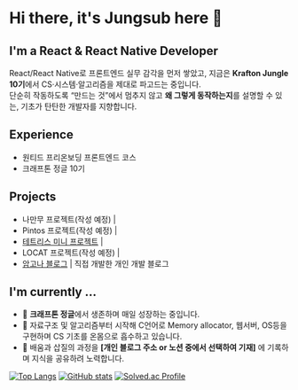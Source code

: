 # Hi there, it's Jungsub here 👋 #

## I'm a React & React Native Developer ##

React/React Native로 프론트엔드 실무 감각을 먼저 쌓았고, 지금은 **Krafton Jungle 10기**에서 CS·시스템·알고리즘을 제대로 파고드는 중입니다. </br>
단순히 작동하도록 “만드는 것”에서 멈추지 않고 **왜 그렇게 동작하는지**를 설명할 수 있는, 기초가 탄탄한 개발자를 지향합니다.

## Experience ##
- 원티드 프리온보딩 프론트엔드 코스
- 크래프톤 정글 10기

## Projects ##
- 나만무 프로젝트(작성 예정) |
- Pintos 프로젝트(작성 예정) |
- [테트리스 미니 프로젝트](https://github.com/crucial-sub/jungle10-tetris) | 
- LOCAT 프로젝트(작성 예정) | 
- [암고나 블로그](https://github.com/crucial-sub/amgona-blog) | 직접 개발한 개인 개발 블로그

## I'm currently ... ##

* 🔭 **크래프톤 정글**에서 생존하며 매일 성장하는 중입니다.
* 🌱 자료구조 및 알고리즘부터 시작해 C언어로 Memory allocator, 웹서버, OS등을 구현하며 CS 기초를 온몸으로 흡수하고 있습니다.
* 📝 배움과 삽질의 과정을 **[개인 블로그 주소 or 노션 중에서 선택하여 기재]** 에 기록하며 지식을 공유하려 노력합니다.

[![Top Langs](https://github-readme-stats.vercel.app/api/top-langs/?username=crucial-sub)](https://github.com/anuraghazra/github-readme-stats)
[![GitHub stats](https://github-readme-stats.vercel.app/api?username=crucial-sub&show_icons=true)](https://github.com/anuraghazra/github-readme-stats)
[![Solved.ac Profile](http://mazassumnida.wtf/api/v2/generate_badge?boj=amgona94)](https://solved.ac/amgona94/)
